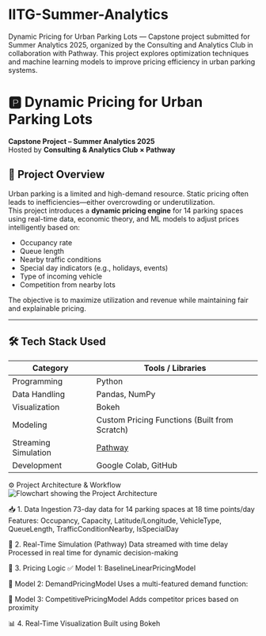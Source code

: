 # IITG-Summer-Analytics
Dynamic Pricing for Urban Parking Lots — Capstone project submitted for Summer Analytics 2025, organized by the Consulting and Analytics Club in collaboration with Pathway. This project explores optimization techniques and machine learning models to improve pricing efficiency in urban parking systems.


# 🅿️ Dynamic Pricing for Urban Parking Lots

**Capstone Project – Summer Analytics 2025**  
Hosted by **Consulting & Analytics Club × Pathway**

## 📌 Project Overview

Urban parking is a limited and high-demand resource. Static pricing often leads to inefficiencies—either overcrowding or underutilization.  
This project introduces a **dynamic pricing engine** for 14 parking spaces using real-time data, economic theory, and ML models to adjust prices intelligently based on:

- Occupancy rate
- Queue length
- Nearby traffic conditions
- Special day indicators (e.g., holidays, events)
- Type of incoming vehicle
- Competition from nearby lots

The objective is to maximize utilization and revenue while maintaining fair and explainable pricing.

---

## 🛠️ Tech Stack Used

| Category        | Tools / Libraries               |
|----------------|----------------------------------|
| Programming     | Python                          |
| Data Handling   | Pandas, NumPy                   |
| Visualization   | Bokeh                           |
| Modeling        | Custom Pricing Functions (Built from Scratch) |
| Streaming Simulation | [Pathway](https://pathway.com)  |
| Development     | Google Colab, GitHub            |


⚙️ Project Architecture & Workflow
![Flowchart showing the Project Architecture](https://github.com/Avisweta-De/IITG-Summer-Analytics/commit/2fa13e9e0f359eda678ee8bb23a44d12df4b42b2#diff-0de9ecab34afb5ff5903dfbdca82079075afdcfcac5e22b6a9f4d1a1131f6640)



📥 1. Data Ingestion
73-day data for 14 parking spaces at 18 time points/day
Features: Occupancy, Capacity, Latitude/Longitude, VehicleType, QueueLength, TrafficConditionNearby, IsSpecialDay

🔧 2. Real-Time Simulation (Pathway)
Data streamed with time delay
Processed in real time for dynamic decision-making

🧠 3. Pricing Logic
✅ Model 1: BaselineLinearPricingModel

🔁 Model 2: DemandPricingModel
Uses a multi-featured demand function:

🤖 Model 3: CompetitivePricingModel
Adds competitor prices based on proximity

📊 4. Real-Time Visualization
Built using Bokeh


